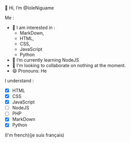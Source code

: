 👋 Hi, I’m @IoleNiguame

Me :
- 👀 I am interested in :
  * MarkDown,
  * HTML,
  * CSS,
  * JavaScript
  * Python
- 🌱 I’m currently learning NodeJS
- 💞️ I'm looking to collaborate on nothing at the moment.
- 😄 Pronouns: He

I understand :
 * [x] HTML
 * [x] CSS
 * [x] JavaScript
 * [ ] NodeJS
 * [ ] PHP
 * [x] MarkDown
 * [x] Python

(I'm french)(je suis français)

<!---
IoleNiguame/IoleNiguame is a ✨ special ✨ repository because its `README.md` (this file) appears on your GitHub profile.
You can click the Preview link to take a look at your changes.
--->
